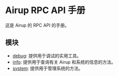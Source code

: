 # Airup RPC API 手册
这是 Airup 的 RPC API 的手册。

## 模块
- [debug](debug.md): 提供用于调试的实用工具。
- [info](info.md): 提供用于查询有关 Airup 和系统的信息的方法。
- [system](system.md): 提供用于管理系统的方法。
